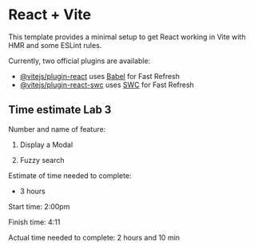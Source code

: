 # React + Vite

This template provides a minimal setup to get React working in Vite with HMR and some ESLint rules.

Currently, two official plugins are available:

- [@vitejs/plugin-react](https://github.com/vitejs/vite-plugin-react/blob/main/packages/plugin-react/README.md) uses [Babel](https://babeljs.io/) for Fast Refresh
- [@vitejs/plugin-react-swc](https://github.com/vitejs/vite-plugin-react-swc) uses [SWC](https://swc.rs/) for Fast Refresh

## Time estimate Lab 3

Number and name of feature:

1. Display a Modal

2. Fuzzy search

Estimate of time needed to complete:

* 3 hours

Start time: 2:00pm

Finish time: 4:11

Actual time needed to complete: 2 hours and 10 min
